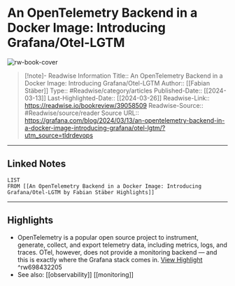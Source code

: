 # An OpenTelemetry Backend in a Docker Image: Introducing Grafana/Otel-LGTM

![rw-book-cover](https://grafana.com/media/blog/otel-lgtm-docker-image/otel-docker-image-meta.png)
<br>
>[!note]- Readwise Information
>Title:: An OpenTelemetry Backend in a Docker Image: Introducing Grafana/Otel-LGTM
>Author:: [[Fabian Stäber]]
>Type:: #Readwise/category/articles
>Published-Date:: [[2024-03-13]]
>Last-Highlighted-Date:: [[2024-03-26]]
>Readwise-Link:: https://readwise.io/bookreview/39058509
>Readwise-Source:: #Readwise/source/reader
>Source URL:: https://grafana.com/blog/2024/03/13/an-opentelemetry-backend-in-a-docker-image-introducing-grafana/otel-lgtm/?utm_source=tldrdevops
--- 

## Linked Notes
```dataview
LIST
FROM [[An OpenTelemetry Backend in a Docker Image: Introducing Grafana/Otel-LGTM by Fabian Stäber Highlights]]
```

---

## Highlights
- OpenTelemetry is a popular open source project to instrument, generate, collect, and export telemetry data, including metrics, logs, and traces. OTel, however, does not provide a monitoring backend — and this is exactly where the Grafana stack comes in. [View Highlight](https://readwise.io/open/698432205) ^rw698432205 
- See also: [[observability]] [[monitoring]] 
